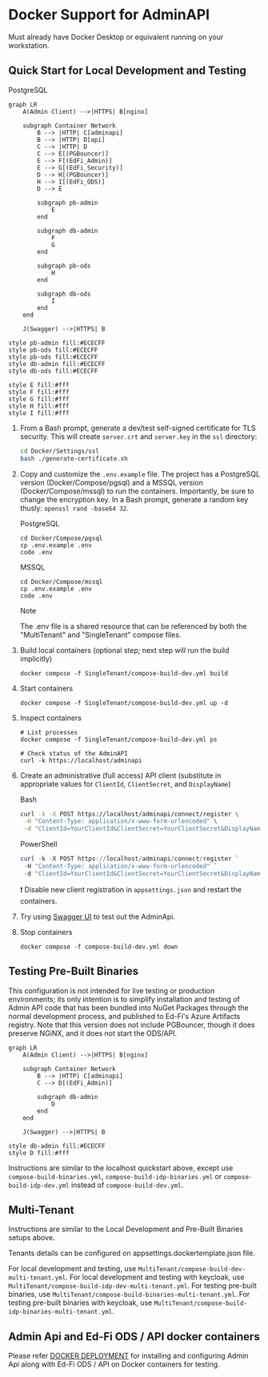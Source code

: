 # Docker Support for AdminAPI

Must already have Docker Desktop or equivalent running on your workstation.

## Quick Start for Local Development and Testing

PostgreSQL

```mermaid
graph LR
    A(Admin Client) -->|HTTPS| B[nginx]

    subgraph Container Network
        B --> |HTTP| C[adminapi]
        B --> |HTTP| D[api]
        C --> |HTTP| D
        C --> E[(PGBouncer)]
        E --> F[(EdFi_Admin)]
        E --> G[(EdFi_Security)]
        D --> H[(PGBouncer)]
        H --> I[(EdFi_ODS)]
        D --> E

        subgraph pb-admin
            E
        end

        subgraph db-admin
            F
            G
        end
        
        subgraph pb-ods
            H
        end

        subgraph db-ods
            I
        end
    end

    J(Swagger) -->|HTTPS| B

style pb-admin fill:#ECECFF
style pb-ods fill:#ECECFF
style pb-ods fill:#ECECFF
style db-admin fill:#ECECFF
style db-ods fill:#ECECFF

style E fill:#fff
style F fill:#fff
style G fill:#fff
style H fill:#fff
style I fill:#fff
```

1. From a Bash prompt, generate a dev/test self-signed certificate for TLS
   security. This will create `server.crt` and `server.key` in the `ssl`
   directory:

   ```bash
   cd Docker/Settings/ssl
   bash ./generate-certificate.sh
   ```

2. Copy and customize the `.env.example` file. The project has a PostgreSQL
   version (Docker/Compose/pgsql) and a MSSQL version (Docker/Compose/mssql)
   to run the containers. Importantly, be sure to change the encryption key.
   In a Bash prompt, generate a random key thusly: `openssl
   rand -base64 32`.

   PostgreSQL

   ```shell
   cd Docker/Compose/pgsql
   cp .env.example .env
   code .env
   ```

   MSSQL

   ```shell
   cd Docker/Compose/mssql
   cp .env.example .env
   code .env
   ```

   > [!NOTE]
   > The .env file is a shared resource that can be referenced by both the
   > "MultiTenant" and "SingleTenant" compose files.

3. Build local containers (optional step; next step will run the build implicitly)

   ```shell
   docker compose -f SingleTenant/compose-build-dev.yml build
   ```

4. Start containers

   ```shell
   docker compose -f SingleTenant/compose-build-dev.yml up -d
   ```

5. Inspect containers

   ```shell
   # List processes
   docker compose -f SingleTenant/compose-build-dev.yml ps

   # Check status of the AdminAPI
   curl -k https://localhost/adminapi

   ```

6. Create an administrative (full access) API client (substitute in appropriate
   values for `ClientId`, `ClientSecret`, and `DisplayName`)

   Bash

   ```bash
   curl -k -X POST https://localhost/adminapi/connect/register \
    -H "Content-Type: application/x-www-form-urlencoded" \
    -d "ClientId=YourClientId&ClientSecret=YourClientSecret&DisplayName=YourDisplayName"
   ```

   PowerShell

   ```powershell
   curl -k -X POST https://localhost/adminapi/connect/register `
    -H "Content-Type: application/x-www-form-urlencoded" `
    -d "ClientId=YourClientId&ClientSecret=YourClientSecret&DisplayName=YourDisplayName"
   ```

   :exclamation: Disable new client registration in `appsettings.json` and
   restart the containers.

7. Try using [Swagger UI](https://localhost/adminapi/swagger/index.html) to test
   out the AdminApi.
8. Stop containers

   ```shell
   docker compose -f compose-build-dev.yml down
   ```

## Testing Pre-Built Binaries

This configuration is not intended for live testing or production environments;
its only intention is to simplify installation and testing of Admin API code
that has been bundled into NuGet Packages through the normal development
process, and published to Ed-Fi's Azure Artifacts registry. Note that this
version does not include PGBouncer, though it does preserve NGiNX, and it does
not start the ODS/API.

```mermaid
graph LR
    A(Admin Client) -->|HTTPS| B[nginx]

    subgraph Container Network
        B --> |HTTP| C[adminapi]
        C --> D[(EdFi_Admin)]

        subgraph db-admin
            D
        end
    end

    J(Swagger) -->|HTTPS| B

style db-admin fill:#ECECFF
style D fill:#fff
```

Instructions are similar to the localhost quickstart above, except use
`compose-build-binaries.yml`, `compose-build-idp-binaries.yml` or `compose-build-idp-dev.yml` instead of `compose-build-dev.yml`.

## Multi-Tenant

Instructions are similar to the Local Development and Pre-Built Binaries setups above.

Tenants details can be configured on appsettings.dockertemplate.json file.

For local development and testing, use `MultiTenant/compose-build-dev-multi-tenant.yml`.
For local development and testing with keycloak, use `MultiTenant/compose-build-idp-dev-multi-tenant.yml`.
For testing pre-built binaries, use `MultiTenant/compose-build-binaries-multi-tenant.yml`.
For testing pre-built binaries with keycloak, use `MultiTenant/compose-build-idp-binaries-multi-tenant.yml`.

## Admin Api and Ed-Fi ODS / API docker containers

Please refer [DOCKER DEPLOYMENT](https://techdocs.ed-fi.org/display/EDFITOOLS/Docker+Deployment) for
installing and configuring Admin Api along with Ed-Fi ODS / API on Docker containers for testing.
